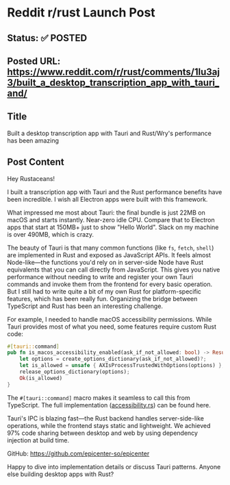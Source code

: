 # Reddit r/rust Launch Post

## Status: ✅ POSTED

## Posted URL: https://www.reddit.com/r/rust/comments/1lu3aj3/built_a_desktop_transcription_app_with_tauri_and/

## Title

Built a desktop transcription app with Tauri and Rust/Wry's performance has been amazing

## Post Content

Hey Rustaceans!

I built a transcription app with Tauri and the Rust performance benefits have been incredible. I wish all Electron apps were built with this framework.

What impressed me most about Tauri: the final bundle is just 22MB on macOS and starts instantly. Near-zero idle CPU. Compare that to Electron apps that start at 150MB+ just to show "Hello World". Slack on my machine is over 490MB, which is crazy.

The beauty of Tauri is that many common functions (like `fs`, `fetch`, `shell`) are implemented in Rust and exposed as JavaScript APIs. It feels almost Node-like—the functions you'd rely on in server-side Node have Rust equivalents that you can call directly from JavaScript. This gives you native performance without needing to write and register your own Tauri commands and invoke them from the frontend for every basic operation. But I still had to write quite a bit of my own Rust for platform-specific features, which has been really fun. Organizing the bridge between TypeScript and Rust has been an interesting challenge.

For example, I needed to handle macOS accessibility permissions. While Tauri provides most of what you need, some features require custom Rust code:

```rust
#[tauri::command]
pub fn is_macos_accessibility_enabled(ask_if_not_allowed: bool) -> Result<bool, &'static str> {
    let options = create_options_dictionary(ask_if_not_allowed)?;
    let is_allowed = unsafe { AXIsProcessTrustedWithOptions(options) };
    release_options_dictionary(options);
    Ok(is_allowed)
}
```

The `#[tauri::command]` macro makes it seamless to call this from TypeScript. The full implementation ([accessibility.rs](https://github.com/epicenter-so/epicenter/blob/main/apps/whispering/src-tauri/src/accessibility.rs)) can be found here.

Tauri's IPC is blazing fast—the Rust backend handles server-side-like operations, while the frontend stays static and lightweight. We achieved 97% code sharing between desktop and web by using dependency injection at build time.

GitHub: https://github.com/epicenter-so/epicenter

Happy to dive into implementation details or discuss Tauri patterns. Anyone else building desktop apps with Rust?